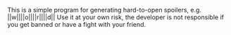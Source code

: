 This is a simple program for generating hard-to-open spoilers, e.g. ||w||||o||||r||||d||
Use it at your own risk, the developer is not responsible if you get banned or have a fight with your friend.
